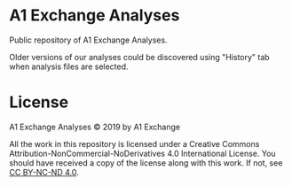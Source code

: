 A1 Exchange Analyses
====================

Public repository of A1 Exchange Analyses.

Older versions of our analyses could be discovered using "History" tab when analysis files are selected.

# License

A1 Exchange Analyses © 2019 by A1 Exchange

All the work in this repository is licensed under a
Creative Commons Attribution-NonCommercial-NoDerivatives 4.0 International License. You should have received a copy of the license along with this
work. If not, see [CC BY-NC-ND 4.0](http://creativecommons.org/licenses/by-nc-nd/4.0/).
